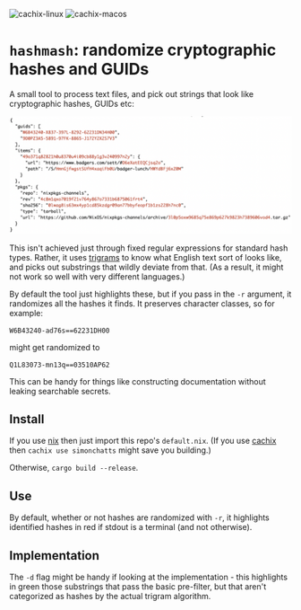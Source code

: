 ![cachix-linux](https://github.com/simonchatts/hashmash/workflows/cachix-linux/badge.svg)
![cachix-macos](https://github.com/simonchatts/hashmash/workflows/cachix-macos/badge.svg)

# `hashmash`: randomize cryptographic hashes and GUIDs

A small tool to process text files, and pick out strings that look like
cryptographic hashes, GUIDs etc:

![A screenshot of a sample with highlighted hashes](https://github.com/simonchatts/hashmash/blob/main/example.png?raw=true)

This isn't achieved just through fixed regular expressions for standard hash
types.  Rather, it uses [trigrams](https://en.wikipedia.org/wiki/Trigram) to
know what English text sort of looks like, and picks out substrings that
wildly deviate from that. (As a result, it might not work so well with very
different languages.)

By default the tool just highlights these, but if you pass in the `-r` argument,
it randomizes all the hashes it finds. It preserves character classes, so for
example:

    W6B43240-ad76s==62231DH00

might get randomized to

    Q1L83073-mn13q==03510AP62

This can be handy for things like constructing documentation without leaking
searchable secrets.

## Install

If you use [nix](https://nixos.org) then just import this repo's
`default.nix`.  (If you use [cachix](https://cachix.org) then `cachix use
simonchatts` might save you building.)

Otherwise, `cargo build --release`.

## Use

By default, whether or not hashes are randomized with `-r`, it highlights
identified hashes in red if stdout is a terminal (and not otherwise).

## Implementation

The `-d` flag might be handy if looking at the implementation - this
highlights in green those substrings that pass the basic pre-filter, but that
aren't categorized as hashes by the actual trigram algorithm.
